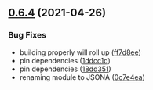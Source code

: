 ## [0.6.4](https://github.com/repetere/jsona/compare/v0.6.3...v0.6.4) (2021-04-26)


### Bug Fixes

* building properly will roll up ([ff7d8ee](https://github.com/repetere/jsona/commit/ff7d8ee8e37ba64cbefe568d46ce453cde5c90e4))
* pin dependencies ([1ddcc1d](https://github.com/repetere/jsona/commit/1ddcc1dc316fa64372cb59de3db5327ab8d5e055))
* pin dependencies ([18dd351](https://github.com/repetere/jsona/commit/18dd351fd82baeea24c255f790dfcd527481a0ee))
* renaming module to JSONA ([0c7e4ea](https://github.com/repetere/jsona/commit/0c7e4eafe2c9b368e89aa59e0fa21a61cf6a9227))
